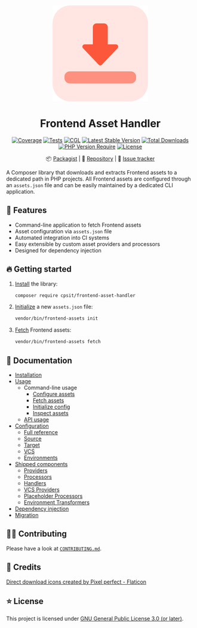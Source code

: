 <div align="center">

![Logo](docs/assets/logo.png)

# Frontend Asset Handler

[![Coverage](https://codecov.io/gh/CPS-IT/frontend-asset-handler/branch/develop/graph/badge.svg?token=P4F5YYWAJX)](https://codecov.io/gh/CPS-IT/frontend-asset-handler)
[![Tests](https://github.com/CPS-IT/frontend-asset-handler/actions/workflows/tests.yaml/badge.svg)](https://github.com/CPS-IT/frontend-asset-handler/actions/workflows/tests.yaml)
[![CGL](https://github.com/CPS-IT/frontend-asset-handler/actions/workflows/cgl.yaml/badge.svg)](https://github.com/CPS-IT/frontend-asset-handler/actions/workflows/cgl.yaml)
[![Latest Stable Version](http://poser.pugx.org/cpsit/frontend-asset-handler/v)](https://packagist.org/packages/cpsit/frontend-asset-handler)
[![Total Downloads](http://poser.pugx.org/cpsit/frontend-asset-handler/downloads)](https://packagist.org/packages/cpsit/frontend-asset-handler)
[![PHP Version Require](http://poser.pugx.org/cpsit/frontend-asset-handler/require/php)](https://packagist.org/packages/cpsit/frontend-asset-handler)
[![License](http://poser.pugx.org/cpsit/frontend-asset-handler/license)](LICENSE.md)

:package:&nbsp;[Packagist](https://packagist.org/packages/cpsit/frontend-asset-handler) |
:floppy_disk:&nbsp;[Repository](https://github.com/CPS-IT/frontend-asset-handler) |
:bug:&nbsp;[Issue tracker](https://github.com/CPS-IT/frontend-asset-handler/issues)

</div>

A Composer library that downloads and extracts Frontend assets to a dedicated path in PHP projects.
All Frontend assets are configured through an `assets.json` file and can be easily maintained by
a dedicated CLI application.

## :rocket: Features

* Command-line application to fetch Frontend assets
* Asset configuration via `assets.json` file
* Automated integration into CI systems
* Easy extensible by custom asset providers and processors
* Designed for dependency injection

## :fire: Getting started

1. [Install](docs/installation.md) the library:

   ```bash
   composer require cpsit/frontend-asset-handler
   ```

2. [Initialize](docs/usage/cli-init-config.md) a new `assets.json` file:

   ```bash
   vendor/bin/frontend-assets init
   ```

3. [Fetch](docs/usage/cli-fetch-assets.md) Frontend assets:

   ```bash
   vendor/bin/frontend-assets fetch
   ```

## :book: Documentation

* [Installation](docs/installation.md)
* [Usage](docs/usage/index.md)
  - Command-line usage
    + [Configure assets](docs/usage/cli-config-assets.md)
    + [Fetch assets](docs/usage/cli-fetch-assets.md)
    + [Initialize config](docs/usage/cli-init-config.md)
    + [Inspect assets](docs/usage/cli-inspect-assets.md)
  - [API usage](docs/usage/api-usage.md)
* [Configuration](docs/config/index.md)
  - [Full reference](docs/config/full-reference.md)
  - [Source](docs/config/source.md)
  - [Target](docs/config/target.md)
  - [VCS](docs/config/vcs.md)
  - [Environments](docs/config/environments.md)
* [Shipped components](docs/components/index.md)
  - [Providers](docs/components/providers.md)
  - [Processors](docs/components/processors.md)
  - [Handlers](docs/components/handlers.md)
  - [VCS Providers](docs/components/vcs-providers.md)
  - [Placeholder Processors](docs/components/placeholder-processors.md)
  - [Environment Transformers](docs/components/environment-transformers.md)
* [Dependency injection](docs/dependency-injection.md)
* [Migration](docs/migration.md)

## :technologist: Contributing

Please have a look at [`CONTRIBUTING.md`](CONTRIBUTING.md).

## :gem: Credits

[Direct download icons created by Pixel perfect - Flaticon](https://www.flaticon.com/free-icons/direct-download)

## :star: License

This project is licensed under [GNU General Public License 3.0 (or later)](LICENSE.md).
